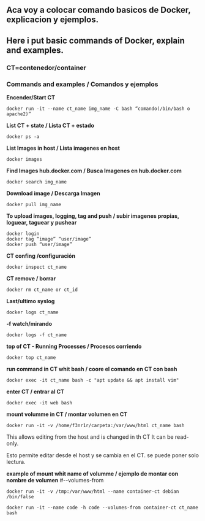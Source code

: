 ## **Aca voy a colocar comando basicos de Docker, explicacion y ejemplos.**
## **Here i put basic commands of Docker, explain and examples.**
### **CT**=contenedor/container

### **Commands and examples / Comandos y ejemplos** 

**Encender/Start CT** 

``` docker run -it --name ct_name img_name -C bash “comando(/bin/bash o apache2)” ``` 

**List CT + state / Lista CT + estado** 

```docker ps -a```

**List Images in host / Lista imagenes en host** 

``` docker images ```

**Find Images hub.docker.com / Busca Imagenes en hub.docker.com**

```docker search img_name```

**Download image / Descarga Imagen**

```docker pull img_name```

**To upload images, logging, tag and push / subir imagenes propias, loguear, taguear y pushear**

```
docker login
docker tag “image” “user/image”
docker push “user/image”
```

**CT confing /configuración**

```docker inspect ct_name```

**CT remove / borrar**

```docker rm ct_name or ct_id```

**Last/ultimo syslog**

```docker logs ct_name```

**-f watch/mirando**

```docker logs -f ct_name```

**top of CT - Running Processes / Procesos corriendo**

```docker top ct_name```

**run command in CT whit bash / coore el comando en CT con bash**

```docker exec -it ct_name bash -c "apt update && apt install vim"```

**enter CT / entrar al CT**

```docker exec -it web bash```

**mount volumme in CT / montar volumen en CT**

```docker run -it -v /home/f3nr1r/carpeta:/var/www/html ct_name bash```

This allows editing from the host and is changed in th CT
It can be read-only.

Esto permite editar desde el host y se cambia en el CT.
se puede poner solo lectura.

**example of mount whit name of volumme / ejemplo de montar con nombre de volumen**
#--volumes-from 

```docker run -it -v /tmp:/var/www/html --name container-ct debian /bin/false```

```docker run -it --name code -h code --volumes-from container-ct ct_name bash```

